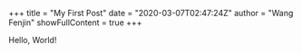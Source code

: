 +++
title = "My First Post"
date = "2020-03-07T02:47:24Z"
author = "Wang Fenjin"
showFullContent = true
+++

Hello, World!
